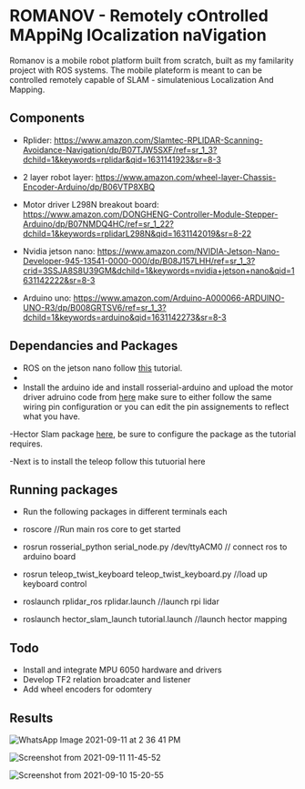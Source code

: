 # ROMANOV  -  Remotely cOntrolled MAppiNg lOcalization naVigation
Romanov is a mobile robot platform built from scratch, built as my familarity project with ROS systems.
The mobile plateform is meant to can be controlled remotely capable of SLAM - simulatenious Localization And Mapping.

## Components

- Rplider: https://www.amazon.com/Slamtec-RPLIDAR-Scanning-Avoidance-Navigation/dp/B07TJW5SXF/ref=sr_1_3?dchild=1&keywords=rplidar&qid=1631141923&sr=8-3
 
- 2 layer robot layer: https://www.amazon.com/wheel-layer-Chassis-Encoder-Arduino/dp/B06VTP8XBQ
 
- Motor driver L298N breakout board: https://www.amazon.com/DONGHENG-Controller-Module-Stepper-Arduino/dp/B07NMDQ4HC/ref=sr_1_22?dchild=1&keywords=rplidarL298N&qid=1631142019&sr=8-22

- Nvidia jetson nano: https://www.amazon.com/NVIDIA-Jetson-Nano-Developer-945-13541-0000-000/dp/B08J157LHH/ref=sr_1_3?crid=3SSJA8S8U39GM&dchild=1&keywords=nvidia+jetson+nano&qid=1631142222&sr=8-3
- Arduino uno: https://www.amazon.com/Arduino-A000066-ARDUINO-UNO-R3/dp/B008GRTSV6/ref=sr_1_3?dchild=1&keywords=arduino&qid=1631142273&sr=8-3

## Dependancies and Packages
- ROS on the jetson nano follow [this](https://www.stereolabs.com/blog/ros-and-nvidia-jetson-nano/) tutorial.
- 
- Install the arduino ide and install rosserial-arduino and upload the motor driver adruino code from [here](https://atadiat.com/en/e-rosserial-arduino-introduction/) make sure to either follow the same wiring pin configuration or you can edit the pin assignements to reflect what you have.

-Hector Slam package [here](https://github.com/NickL77/RPLidar_Hector_SLAM), be sure to configure the package as the tutorial requires. 

-Next is to install the teleop follow this tutuorial here

## Running packages 

- Run the following packages in different terminals each

- roscore //Run main ros core to get started

- rosrun rosserial_python serial_node.py /dev/ttyACM0 // connect ros to arduino board

- rosrun teleop_twist_keyboard teleop_twist_keyboard.py //load up keyboard control

- roslaunch rplidar_ros rplidar.launch //launch rpi lidar

- roslaunch hector_slam_launch tutorial.launch //launch hector mapping


## Todo 
- Install and integrate MPU 6050 hardware and drivers
- Develop TF2 relation broadcater and listener
- Add wheel encoders for odomtery 

## Results

![WhatsApp Image 2021-09-11 at 2 36 41 PM](https://user-images.githubusercontent.com/23342920/132955635-3ff77bbc-82eb-41d7-bafd-4f0763a8f569.jpeg)

![Screenshot from 2021-09-11 11-45-52](https://user-images.githubusercontent.com/23342920/132955687-de0dc6a3-31d9-43a9-8a65-5208551ad8a9.png)

![Screenshot from 2021-09-10 15-20-55](https://user-images.githubusercontent.com/23342920/132955696-f1b9439e-f03b-4607-ac4e-64c19517d300.png)

